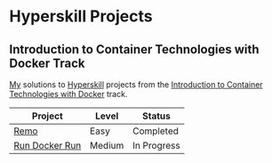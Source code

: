 # Hyperskill Projects

## Introduction to Container Technologies with Docker Track

[My](https://hyperskill.org/profile/7889902) solutions to [Hyperskill](https://hyperskill.org) projects from the [Introduction to Container Technologies with Docker](https://hyperskill.org/tracks/64) track.

| Project                               | Level  | Status      |
| ------------------------------------- | ------ | ----------- |
| [Remo](./01_remo)                     | Easy   | Completed   |
| [Run Docker Run](./02_run_docker_run) | Medium | In Progress |
